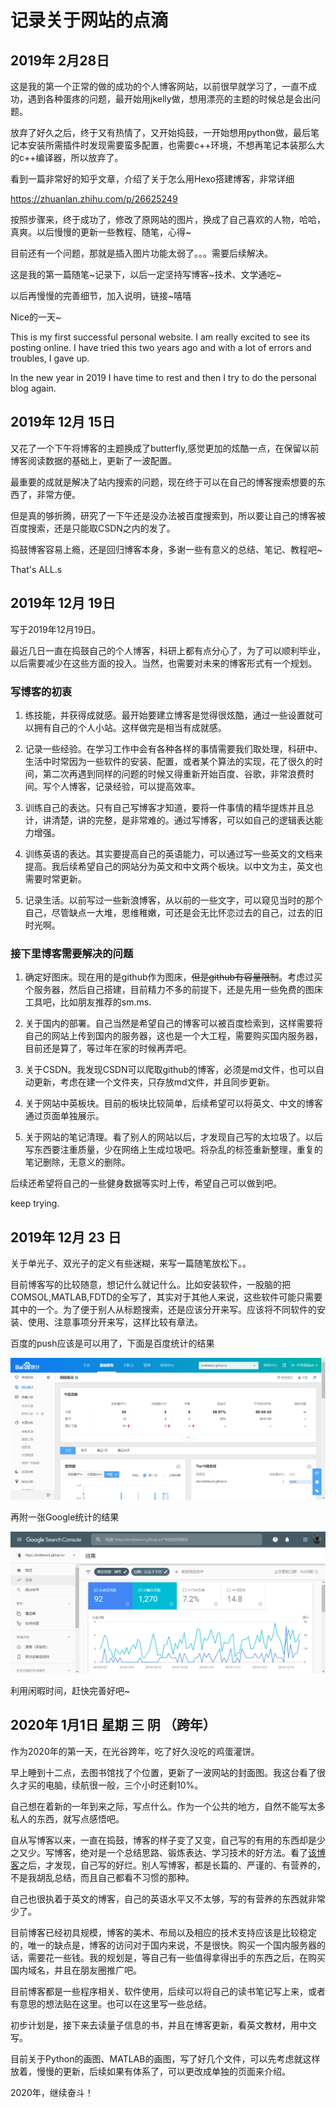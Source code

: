 # 记录关于网站的点滴



## 2019年 2月28日



​	这是我的第一个正常的做的成功的个人博客网站，以前很早就学习了，一直不成功，遇到各种蛋疼的问题，最开始用jkelly做，想用漂亮的主题的时候总是会出问题。  

放弃了好久之后，终于又有热情了，又开始捣鼓，一开始想用python做，最后笔记本安装所需插件时发现需要蛮多配置，也需要c++环境，不想再笔记本装那么大的c++编译器，所以放弃了。  

看到一篇非常好的知乎文章，介绍了关于怎么用Hexo搭建博客，非常详细  

https://zhuanlan.zhihu.com/p/26625249  

按照步骤来，终于成功了，修改了原网站的图片，换成了自己喜欢的人物，哈哈，真爽。以后慢慢的更新一些教程、随笔，心得~  

目前还有一个问题，那就是插入图片功能太弱了。。。需要后续解决。

这是我的第一篇随笔~记录下，以后一定坚持写博客~技术、文学通吃~  

以后再慢慢的完善细节，加入说明，链接~嘻嘻  

Nice的一天~



This is my first successful personal website. I am really excited to see its posting online. I have tried this two years ago and with a lot of errors and troubles, I gave up.



In the new year in 2019 I have time to rest and then I try to do the personal blog again. 











## 2019年 12月 15日



又花了一个下午将博客的主题换成了butterfly,感觉更加的炫酷一点，在保留以前博客阅读数据的基础上，更新了一波配置。



最重要的成就是解决了站内搜索的问题，现在终于可以在自己的博客搜索想要的东西了，非常方便。



但是真的够折腾，研究了一下午还是没办法被百度搜索到，所以要让自己的博客被百度搜索，还是只能取CSDN之内的发了。



捣鼓博客容易上瘾，还是回归博客本身，多谢一些有意义的总结、笔记、教程吧~



That's ALL.s







## 2019年 12月 19日



写于2019年12月19日。

最近几日一直在捣鼓自己的个人博客，科研上都有点分心了，为了可以顺利毕业，以后需要减少在这些方面的投入。当然，也需要对未来的博客形式有一个规划。



### 写博客的初衷



1. 练技能，并获得成就感。最开始要建立博客是觉得很炫酷，通过一些设置就可以拥有自己的个人小站。这样做完是相当有成就感。

2. 记录一些经验。在学习工作中会有各种各样的事情需要我们取处理，科研中、生活中时常因为一些软件的安装、配置，或者某个算法的实现，花了很久的时间，第二次再遇到同样的问题的时候又得重新开始百度、谷歌，非常浪费时间。写个人博客，记录经验，可以提高效率。

3. 训练自己的表达。只有自己写博客才知道，要将一件事情的精华提炼并且总计，讲清楚，讲的完整，是非常难的。通过写博客，可以如自己的逻辑表达能力增强。

4. 训练英语的表达。其实要提高自己的英语能力，可以通过写一些英文的文档来提高。我后续希望自己的网站分为英文和中文两个板块。以中文为主，英文也需要时常更新。

5. 记录生活。以前写过一些新浪博客，从以前的一些文字，可以窥见当时的那个自己，尽管缺点一大堆，思维稚嫩，可还是会无比怀恋过去的自己，过去的旧时光啊。



### 接下里博客需要解决的问题



1. 确定好图床。现在用的是github作为图床，~~但是github有容量限制~~。考虑过买个服务器，然后自己搭建，目前精力不多的前提下，还是先用一些免费的图床工具吧，比如朋友推荐的sm.ms.

2. 关于国内的部署。自己当然是希望自己的博客可以被百度检索到，这样需要将自己的网站上传到国内的服务器，这也是一个大工程，需要购买国内服务器，目前还是算了，等过年在家的时候再弄吧。

3. 关于CSDN。我发现CSDN可以爬取github的博客，必须是md文件，也可以自动更新，考虑在建一个文件夹，只存放md文件，并且同步更新。

4. 关于网站中英板块。目前的板块比较简单，后续希望可以将英文、中文的博客通过页面单独展示。

5. 关于网站的笔记清理。看了别人的网站以后，才发现自己写的太垃圾了。以后写东西要注重质量，少在网络上生成垃圾吧。将杂乱的标签重新整理，重复的笔记删除，无意义的删除。



后续还希望将自己的一些健身数据等实时上传，希望自己可以做到吧。



keep trying.







## 2019年 12月 23 日



关于单光子、双光子的定义有些迷糊，来写一篇随笔放松下。。



目前博客写的比较随意，想记什么就记什么。比如安装软件，一股脑的把COMSOL,MATLAB,FDTD的全写了，其实对于其他人来说，这些软件可能只需要其中的一个。为了便于别人从标题搜索，还是应该分开来写。应该将不同软件的安装、使用、注意事项分开来写，这样比较有章法。



百度的push应该是可以用了，下面是百度统计的结果

![百度统计结果](https://raw.githubusercontent.com/knifelees3/my_pictures/master/picgoup/Snipaste_2019-12-23_21-04-56.png)



再附一张Google统计的结果

![Google统计结果](https://raw.githubusercontent.com/knifelees3/my_pictures/master/picgoup/Snipaste_2019-12-23_21-00-15.png)



利用闲暇时间，赶快完善好吧~











## 2020年 1月1日 星期 三 阴 （跨年）



作为2020年的第一天，在光谷跨年，吃了好久没吃的鸡蛋灌饼。



早上睡到十二点，去图书馆找了个位置，更新了一波网站的封面图。我这台看了很久才买的电脑，续航很一般，三个小时还剩10%。



自己想在着新的一年到来之际，写点什么。作为一个公共的地方，自然不能写太多私人的东西，就写点感悟吧。



自从写博客以来，一直在捣鼓，博客的样子变了又变，自己写的有用的东西却是少之又少。写博客，绝对是一个总结思路、锻炼表达、学习技术的好方法。看了[该博客](https://vlight.me/)之后，才发现，自己写的好烂。别人写博客，都是长篇的、严谨的、有营养的，不是我胡乱总结，而且自己都看不习惯的那种。



自己也很执着于英文的博客，自己的英语水平又不太够，写的有营养的东西就非常少了。



目前博客已经初具规模，博客的美术、布局以及相应的技术支持应该是比较稳定的，唯一的缺点是，博客的访问对于国内来说，不是很快。购买一个国内服务器的话，需要花一些钱。我的规划是，等自己有一些值得拿得出手的东西之后，在购买国内域名，并且在朋友圈推广吧。



目前博客都是一些程序相关、软件使用，后续可以将自己的读书笔记写上来，或者有意思的想法贴在这里。也可以在这里写一些总结。



初步计划是，接下来去读量子信息的书，并且在博客更新，看英文教材，用中文写。







目前关于Python的画图、MATLAB的画图，写了好几个文件，可以先考虑就这样放着，慢慢的更新，后续如果有体系了，可以更改成单独的页面来介绍。



2020年，继续奋斗！






